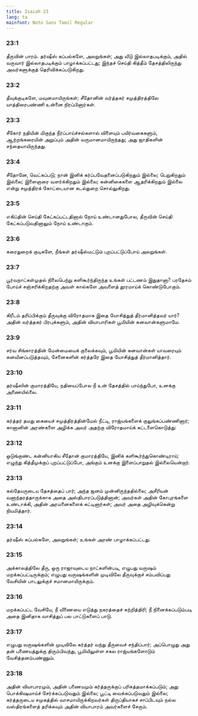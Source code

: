 ```yaml
---
title: Isaiah 23
lang: ta
mainfont: Noto Sans Tamil Regular
---
```


###  23:1

தீருவின் பாரம். தர்ஷீஸ் கப்பல்களே, அலறுங்கள்; அது வீடு இல்லாதபடிக்கும், அதில் வருவார் இல்லாதபடிக்கும் பாழாக்கப்பட்டது; இந்தச் செய்தி கித்தீம் தேசத்திலிருந்து அவர்களுக்குத் தெரிவிக்கப்படுகிறது.

###  23:2

தீவுக்குடிகளே, மவுனமாயிருங்கள்; சீதோனின் வர்த்தகர் சமுத்திரத்திலே யாத்திரைபண்ணி உன்னை நிரப்பினார்கள்.

###  23:3

சீகோர் நதியின் மிகுந்த நீர்ப்பாய்ச்சல்களால் விளையும் பயிர்வகைகளும், ஆற்றங்கரையின் அறுப்பும் அதின் வருமானமாயிருந்தது; அது ஜாதிகளின் சந்தையாயிருந்தது.

###  23:4

சீதோனே, வெட்கப்படு; நான் இனிக் கர்ப்பவேதனைப்படுகிறதும் இல்லை; பெறுகிறதும் இல்லை; இளைஞரை வளர்க்கிறதும் இல்லை; கன்னிகைகளை ஆதரிக்கிறதும் இல்லை என்று சமுத்திரக் கோட்டையான கடல்துறை சொல்லுகிறது.

###  23:5

எகிப்தின் செய்தி கேட்கப்பட்டதினால் நோய் உண்டானதுபோல, தீருவின் செய்தி கேட்கப்படுவதினாலும் நோய் உண்டாகும்.

###  23:6

கரைதுறைக் குடிகளே, நீங்கள் தர்ஷீஸ்மட்டும் புறப்பட்டுப்போய் அலறுங்கள்.

###  23:7

பூர்வநாட்கள்முதல் நிலைபெற்று களிகூர்ந்திருந்த உங்கள் பட்டணம் இதுதானா? பரதேசம் போய்ச் சஞ்சரிக்கிறதற்கு அவள் கால்களே அவளைத் தூரமாய்க் கொண்டுபோகும்.

###  23:8

கிரீடம் தரிப்பிக்கும் தீருவுக்கு விரோதமாக இதை யோசித்துத் தீர்மானித்தவர் யார்? அதின் வர்த்தகர் பிரபுக்களும், அதின் வியாபாரிகள் பூமியின் கனவான்களுமாமே.

###  23:9

சர்வ சிங்காரத்தின் மேன்மையைக் குலைக்கவும், பூமியின் கனவான்கள் யாவரையும் கனவீனப்படுத்தவும், சேனைகளின் கர்த்தரே இதை யோசித்துத் தீர்மானித்தார்.

###  23:10

தர்ஷீஸின் குமாரத்தியே, நதியைப்போல நீ உன் தேசத்தில் பாய்ந்துபோ, உனக்கு அணையில்லை.

###  23:11

கர்த்தர் தமது கையைச் சமுத்திரத்தின்மேல் நீட்டி, ராஜ்யங்களைக் குலுங்கப்பண்ணினார்; கானானின் அரண்களை அழிக்க அவர் அதற்கு விரோதமாய்க் கட்டளைகொடுத்து:

###  23:12

ஒடுங்குண்ட கன்னியாகிய சீதோன் குமாரத்தியே, இனிக் களிகூர்ந்துகொண்டிராய்; எழுந்து கித்தீமுக்குப் புறப்பட்டுப்போ, அங்கும் உனக்கு இளைப்பாறுதல் இல்லையென்றார்.

###  23:13

கல்தேயருடைய தேசத்தைப் பார்; அந்த ஜனம் முன்னிருந்ததில்லை; அசீரியன் வனாந்தரத்தாருக்காக அதை அஸ்திபாரப்படுத்தினான்; அவர்கள் அதின் கோபுரங்களை உண்டாக்கி, அதின் அரமனைகளைக் கட்டினார்கள்; அவர் அதை அழிவுக்கென்று நியமித்தார்.

###  23:14

தர்ஷீஸ் கப்பல்களே, அலறுங்கள்; உங்கள் அரண் பாழாக்கப்பட்டது.

###  23:15

அக்காலத்திலே தீரு, ஒரு ராஜாவுடைய நாட்களின்படி, எழுபது வருஷம் மறக்கப்பட்டிருக்கும்; எழுபது வருஷங்களின் முடிவிலே தீருவுக்குச் சம்பவிப்பது வேசியின் பாடலுக்குச் சமானமாயிருக்கும்.

###  23:16

மறக்கப்பட்ட வேசியே, நீ வீணையை எடுத்து நகரத்தைச் சுற்றித்திரி; நீ நினைக்கப்படும்படி அதை இனிதாக வாசித்துப் பல பாட்டுகளைப் பாடு.

###  23:17

எழுபது வருஷங்களின் முடிவிலே கர்த்தர் வந்து தீருவைச் சந்திப்பார்; அப்பொழுது அது தன் பணையத்துக்கு திரும்பிவந்து, பூமியிலுள்ள சகல ராஜ்யங்களோடும் வேசித்தனம்பண்ணும்.

###  23:18

அதின் வியாபாரமும், அதின் பணையமும் கர்த்தருக்குப் பரிசுத்தமாக்கப்படும்; அது பொக்கிஷமாய்ச் சேர்க்கப்படுவதும் இல்லை; பூட்டி வைக்கப்படுவதும் இல்லை; கர்த்தருடைய சமுகத்தில் வாசமாயிருக்கிறவர்கள் திருப்தியாகச் சாப்பிடவும் நல்ல வஸ்திரங்களைத் தரிக்கவும் அதின் வியாபாரம் அவர்களைச் சேரும்.

